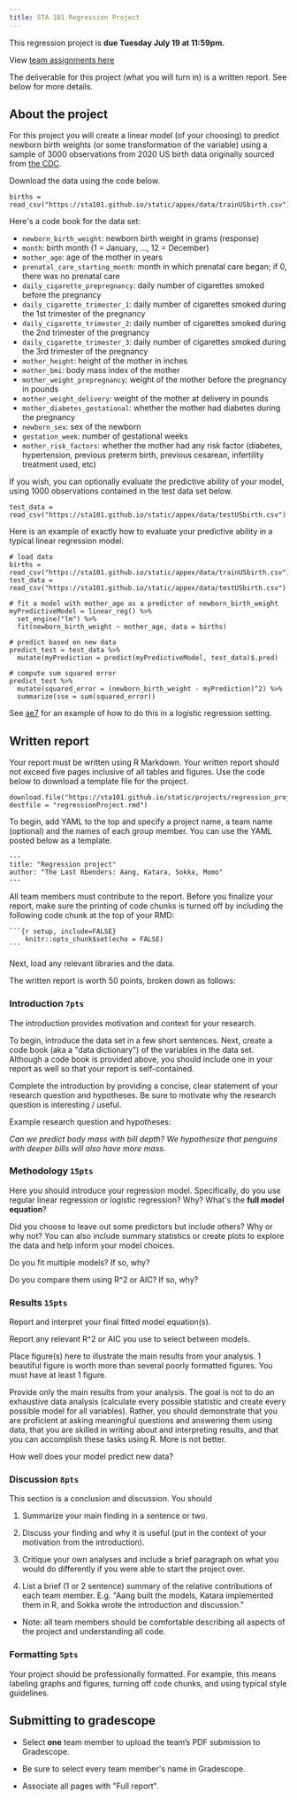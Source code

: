 ```yaml
---
title: STA 101 Regression Project
---
```


This regression project is **due Tuesday July 19 at 11:59pm.**

View [team assignments here](https://duke.box.com/s/06n8tniiuroqg2ms0nkrbz79zsq73gpk)

The deliverable for this project (what you will turn in) is a written report. See below for more details.


## About the project

For this project you will create a linear model (of your choosing) to predict newborn birth weights (or some transformation of the variable) using a sample of 3000 observations from 2020 US birth data originally sourced from [the CDC](https://www.cdc.gov/nchs/data_access/vitalstatsonline.htm).

Download the data using the code below.

```
births = read_csv("https://sta101.github.io/static/appex/data/trainUSbirth.csv")
```

Here's a code book for the data set:


- `newborn_birth_weight`: newborn birth weight in grams (response)
- `month`: birth month (1 = January, …, 12 = December)
- `mother_age`: age of the mother in years
- `prenatal_care_starting_month`: month in which prenatal care began; if 0, there was no prenatal care
- `daily_cigarette_prepregnancy`: daily number of cigarettes smoked before the pregnancy
- `daily_cigarette_trimester_1`: daily number of cigarettes smoked during the 1st trimester of the pregnancy
- `daily_cigarette_trimester_2`: daily number of cigarettes smoked during the 2nd trimester of the pregnancy
- `daily_cigarette_trimester_3`: daily number of cigarettes smoked during the 3rd trimester of the pregnancy
- `mother_height`: height of the mother in inches
- `mother_bmi`: body mass index of the mother
- `mother_weight_prepregnancy`: weight of the mother before the pregnancy in pounds
- `mother_weight_delivery`: weight of the mother at delivery in pounds
- `mother_diabetes_gestational`: whether the mother had diabetes during the pregnancy
- `newborn_sex`: sex of the newborn
- `gestation_week`: number of gestational weeks
- `mother_risk_factors`: whether the mother had any risk factor (diabetes, hypertension, previous preterm birth, previous cesarean, infertility treatment used, etc)



If you wish, you can optionally evaluate the predictive ability of your model, using 1000 observations contained in the test data set below.

```
test_data = read_csv("https://sta101.github.io/static/appex/data/testUSbirth.csv")
```

Here is an example of exactly how to evaluate your predictive ability in a typical linear regression model:

```
# load data
births = read_csv("https://sta101.github.io/static/appex/data/trainUSbirth.csv")
test_data = read_csv("https://sta101.github.io/static/appex/data/testUSbirth.csv")

# fit a model with mother_age as a predictor of newborn_birth_weight
myPredictiveModel = linear_reg() %>%
  set_engine("lm") %>%
  fit(newborn_birth_weight ~ mother_age, data = births)

# predict based on new data
predict_test = test_data %>%
  mutate(myPrediction = predict(myPredictiveModel, test_data)$.pred) 

# compute sum squared error
predict_test %>%
  mutate(squared_error = (newborn_birth_weight - myPrediction)^2) %>%
  summarize(sse = sum(squared_error))

```

See [ae7]() for an example of how to do this in a logistic regression setting.

## Written report

Your report must be written using R Markdown. Your written report should not exceed five pages inclusive of all tables and figures. Use the code below to download a template file for the project.

```
download.file("https://sta101.github.io/static/projects/regression_project_template.Rmd",
destfile = "regressionProject.rmd")
```

To begin, add YAML to the top and specify a project name, a team name (optional) and the names of each group member. You can use the YAML posted below as a template.

```
---
title: "Regression project"
author: "The Last Rbenders: Aang, Katara, Sokka, Momo"
---
```

All team members must contribute to the report. Before you finalize your report, make sure the printing of code chunks is turned off by including the following code chunk at the top of your RMD:

    ```{r setup, include=FALSE}
        knitr::opts_chunk$set(echo = FALSE)
    ```


Next, load any relevant libraries and the data.

The written report is worth 50 points, broken down as follows:

### Introduction `7pts`

The introduction provides motivation and context for your research.

To begin, introduce the data set in a few short sentences. Next, create a code book (aka a "data dictionary") of the variables in the data set. Although a code book is provided above, you should include one in your report as well so that your report is self-contained.

Complete the introduction by providing a concise, clear statement of your research question and hypotheses. Be sure to motivate why the research question is interesting / useful.

Example research question and hypotheses:

*Can we predict body mass with bill depth? We hypothesize that penguins with deeper bills will also have more mass.*

### Methodology `15pts`

Here you should introduce your regression model. Specifically, do you use regular linear regression or logistic regression? Why? What's the **full model equation**?

Did you choose to leave out some predictors but include others? Why or why not? You can also include summary statistics or create plots to explore the data and help inform your model choices.

Do you fit multiple models? If so, why?

Do you compare them using R^2 or AIC? If so, why?


### Results `15pts`

Report and interpret your final fitted model equation(s).

Report any relevant R^2 or AIC you use to select between models.

Place figure(s) here to illustrate the main results from your analysis. 1 beautiful figure is worth more than several poorly formatted figures. You must have at least 1 figure.

Provide only the main results from your analysis. The goal is not to do an exhaustive data analysis (calculate every possible statistic and create every possible model for all variables). Rather, you should demonstrate that you are proficient at asking meaningful questions and answering them using data, that you are skilled in writing about and interpreting results, and that you can accomplish these tasks using R. More is not better.

How well does your model predict new data?

### Discussion `8pts`

This section is a conclusion and discussion. You should 

1. Summarize your main finding in a sentence or two.

2. Discuss your finding and why it is useful (put in the context of your motivation from the introduction).

3. Critique your own analyses and include a brief paragraph on what you would do differently if you were able to start the project over.

4. List a brief (1 or 2 sentence) summary of the relative contributions of each team member. E.g. "Aang built the models, Katara implemented them in R, and Sokka wrote the introduction and discussion." 

- Note: all team members should be comfortable describing all aspects of the project and understanding all code.

### Formatting `5pts`

Your project should be professionally formatted. For example, this means labeling graphs and figures, turning off code chunks, and using typical style guidelines.

## Submitting to gradescope

- Select **one** team member to upload the team’s PDF submission to Gradescope.

- Be sure to select every team member's name in  Gradescope.

- Associate all pages with "Full report".
